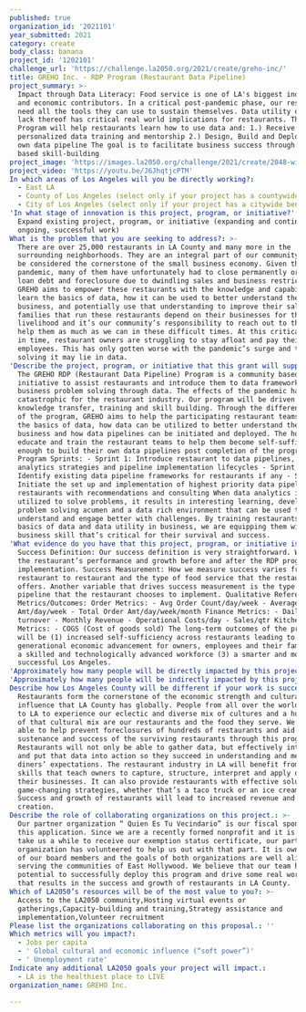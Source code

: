 ```yaml
---
published: true
organization_id: '2021101'
year_submitted: 2021
category: create
body_class: banana
project_id: '1202101'
challenge_url: 'https://challenge.la2050.org/2021/create/greho-inc/'
title: GREHO Inc. - RDP Program (Restaurant Data Pipeline)
project_summary: >-
  Impact through Data Literacy: Food service is one of LA's biggest industries
  and economic contributors. In a critical post-pandemic phase, our restaurants
  need all the tools they can use to sustain themselves. Data utility or its
  lack thereof has critical real world implications for restaurants. The RDP
  Program will help restaurants learn how to use data and: 1.) Receive
  personalized data training and mentorship 2.) Design, Build and Deploy their
  own data pipeline The goal is to facilitate business success through data
  based skill-building
project_image: 'https://images.la2050.org/challenge/2021/create/2048-wide/greho-inc.jpg'
project_video: 'https://youtu.be/J6JhqtjcPTM'
In which areas of Los Angeles will you be directly working?:
  - East LA
  - County of Los Angeles (select only if your project has a countywide benefit)
  - City of Los Angeles (select only if your project has a citywide benefit)
'In what stage of innovation is this project, program, or initiative?': >-
  Expand existing project, program, or initiative (expanding and continuing
  ongoing, successful work)
What is the problem that you are seeking to address?: >-
  There are over 25,000 restaurants in LA County and many more in the
  surrounding neighborhoods. They are an integral part of our community and can
  be considered the cornerstone of the small business economy. Given the
  pandemic, many of them have unfortunately had to close permanently or face
  loan debt and foreclosure due to dwindling sales and business restrictions.
  GREHO aims to empower these restaurants with the knowledge and capability to
  learn the basics of data, how it can be used to better understand their
  business, and potentially use that understanding to improve their sales. The
  families that run these restaurants depend on their businesses for their
  livelihood and it’s our community’s responsibility to reach out to them and
  help them as much as we can in these difficult times. At this critical point
  in time, restaurant owners are struggling to stay afloat and pay their
  employees. This has only gotten worse with the pandemic’s surge and the key to
  solving it may lie in data.
'Describe the project, program, or initiative that this grant will support to address the problem identified.': >-
  The GREHO RDP (Restaurant Data Pipeline) Program is a community based
  initiative to assist restaurants and introduce them to data frameworks and
  business problem solving through data. The effects of the pandemic have been
  catastrophic for the restaurant industry. Our program will be driven by
  knowledge transfer, training and skill building. Through the different sprints
  of the program, GREHO aims to help the participating restaurant teams learn
  the basics of data, how data can be utilized to better understand their
  business and how data pipelines can be initiated and deployed. The hope is to
  educate and train the restaurant teams to help them become self-sufficient
  enough to build their own data pipelines post completion of the program.
  Program Sprints: - Sprint 1: Introduce restaurant to data pipelines, data
  analytics strategies and pipeline implementation lifecycles - Sprint 2:
  Identify existing data pipeline frameworks for restaurants if any - Sprint 3:
  Initiate the set up and implementation of highest priority data pipeline for
  restaurants with recommendations and consulting When data analytics is
  utilized to solve problems, it results in interesting learning, development of
  problem solving acumen and a data rich environment that can be used to
  understand and engage better with challenges. By training restaurants in the
  basics of data and data utility in business, we are equipping them with a
  business skill that’s critical for their survival and success.
'What evidence do you have that this project, program, or initiative is or will be successful, and how will you define and measure success?': >-
  Success Definition: Our success definition is very straightforward. We measure
  the restaurant’s performance and growth before and after the RDP program
  implementation. Success Measurement: How we measure success varies from
  restaurant to restaurant and the type of food service that the restaurant
  offers. Another variable that drives success measurement is the type of data
  pipeline that the restaurant chooses to implement. Qualitative Reference
  Metrics/Outcomes: Order Metrics: - Avg Order Count/day/week - Average Order
  Amt/day/week - Total Order Amt/day/week/month Finance Metrics: - Daily
  turnover - Monthly Revenue - Operational Costs/day - Sales/qtr Kitchen
  Metrics: - COGS (Cost of goods sold) The long-term outcomes of the project
  will be (1) increased self-sufficiency across restaurants leading to
  generational economic advancement for owners, employees and their families (2)
  a skilled and technologically advanced workforce (3) a smarter and more
  successful Los Angeles.
'Approximately how many people will be directly impacted by this project, program, or initiative?': '1250'
'Approximately how many people will be indirectly impacted by this project, program, or initiative?': '40000'
Describe how Los Angeles County will be different if your work is successful.: >-
  Restaurants form the cornerstone of the economic strength and cultural
  influence that LA County has globally. People from all over the world travel
  to LA to experience our eclectic and diverse mix of cultures and a huge part
  of that cultural mix are our restaurants and the food they serve. We’ll be
  able to help prevent foreclosures of hundreds of restaurants and aid the
  sustenance and success of the surviving restaurants through this program.
  Restaurants will not only be able to gather data, but effectively interpret
  and put that data into action so they succeed in understanding and meeting
  diners’ expectations. The restaurant industry in LA will benefit from program
  skills that teach owners to capture, structure, interpret and apply data to
  their businesses. It can also provide restaurants with effective solutions and
  game-changing strategies, whether that’s a taco truck or an ice cream store.
  Success and growth of restaurants will lead to increased revenue and job
  creation.
Describe the role of collaborating organizations on this project.: >-
  Our partner organization “ Quien Es Tu Vecindario” is our fiscal sponsor for
  this application. Since we are a recently formed nonprofit and it is going to
  take us a while to receive our exemption status certificate, our partner
  organization has volunteered to help us out with that part. It is owned by one
  of our board members and the goals of both organizations are well aligned
  serving the communities of East Hollywood. We believe that our team has the
  potential to successfully deploy this program and drive some real world impact
  that results in the success and growth of restaurants in LA County.
Which of LA2050’s resources will be of the most value to you?: >-
  Access to the LA2050 community,Hosting virtual events or
  gatherings,Capacity-building and training,Strategy assistance and
  implementation,Volunteer recruitment
Please list the organizations collaborating on this proposal.: ''
Which metrics will you impact?:
  - Jobs per capita
  - ' Global cultural and economic influence (“soft power”)'
  - ' Unemployment rate'
Indicate any additional LA2050 goals your project will impact.:
  - LA is the healthiest place to LIVE
organization_name: GREHO Inc.

---
```

